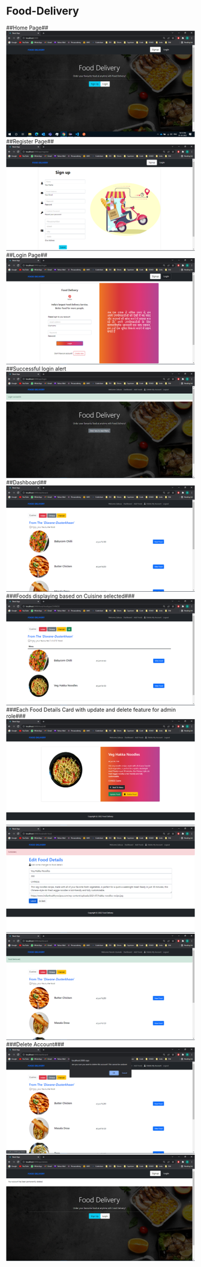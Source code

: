 # Food-Delivery

##Home Page##
![plot](./Screenshots/Home.png)
##Register Page##
![plot](./Screenshots/Register.png)
##Login Page##
![plot](./Screenshots/Login.png)
##Successful login alert
![plot](./Screenshots/SuccessLoginAlert.png)
##Dashboard##
![plot](./Screenshots/DashboardDisplayAllFoods.png)
###Foods displaying based on Cuisine selected###
![plot](./Screenshots/FoodTypeFilter.png)
###Each Food Details Card with update and delete feature for admin role###
![plot](./Screenshots/ViewFoodDetails.png)
![plot](./Screenshots/EditFood_UserRoleFrbidden.png)
![plot](./Screenshots/DeleteFood_successAlert.png)
###Delete Account###
![plot](./Screenshots/DeleteAccount_Popup.png)
![plot](./Screenshots/DeleteAcoount_successAlert.png)


